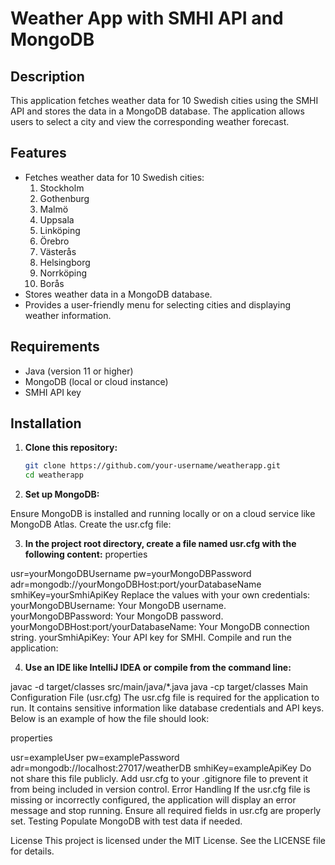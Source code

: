 # Weather App with SMHI API and MongoDB

## Description
This application fetches weather data for 10 Swedish cities using the SMHI API and stores the data in a MongoDB database. The application allows users to select a city and view the corresponding weather forecast.

## Features
- Fetches weather data for 10 Swedish cities:
  1. Stockholm
  2. Gothenburg
  3. Malmö
  4. Uppsala
  5. Linköping
  6. Örebro
  7. Västerås
  8. Helsingborg
  9. Norrköping
  10. Borås
- Stores weather data in a MongoDB database.
- Provides a user-friendly menu for selecting cities and displaying weather information.

## Requirements
- Java (version 11 or higher)
- MongoDB (local or cloud instance)
- SMHI API key

## Installation
1. **Clone this repository:**
   ```bash
   git clone https://github.com/your-username/weatherapp.git
   cd weatherapp

2. **Set up MongoDB:**

Ensure MongoDB is installed and running locally or on a cloud service like MongoDB Atlas.
Create the usr.cfg file:

3. **In the project root directory, create a file named usr.cfg with the following content:**
properties

usr=yourMongoDBUsername
pw=yourMongoDBPassword
adr=mongodb://yourMongoDBHost:port/yourDatabaseName
smhiKey=yourSmhiApiKey
Replace the values with your own credentials:
yourMongoDBUsername: Your MongoDB username.
yourMongoDBPassword: Your MongoDB password.
yourMongoDBHost:port/yourDatabaseName: Your MongoDB connection string.
yourSmhiApiKey: Your API key for SMHI.
Compile and run the application:

4. **Use an IDE like IntelliJ IDEA or compile from the command line:**

javac -d target/classes src/main/java/*.java
java -cp target/classes Main
Configuration File (usr.cfg)
The usr.cfg file is required for the application to run. It contains sensitive information like database credentials and API keys. Below is an example of how the file should look:

properties

usr=exampleUser
pw=examplePassword
adr=mongodb://localhost:27017/weatherDB
smhiKey=exampleApiKey
Do not share this file publicly.
Add usr.cfg to your .gitignore file to prevent it from being included in version control.
Error Handling
If the usr.cfg file is missing or incorrectly configured, the application will display an error message and stop running.
Ensure all required fields in usr.cfg are properly set.
Testing
Populate MongoDB with test data if needed.

License
This project is licensed under the MIT License. See the LICENSE file for details.
